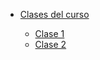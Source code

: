 * [Clases del curso](/clases/?id=diplomatura-en-desarrollo-web)

  * [Clase 1](/clases/clase1.md)
  * [Clase 2](/clases/clase2.md)
